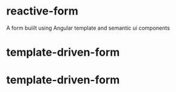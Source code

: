 # reactive-form
A form buiilt using Angular template and semantic ui components
# template-driven-form
# template-driven-form
